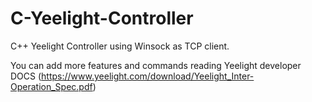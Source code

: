 # C-Yeelight-Controller
C++ Yeelight Controller using Winsock as TCP client.

You can add more features and commands reading Yeelight developer DOCS (https://www.yeelight.com/download/Yeelight_Inter-Operation_Spec.pdf)
